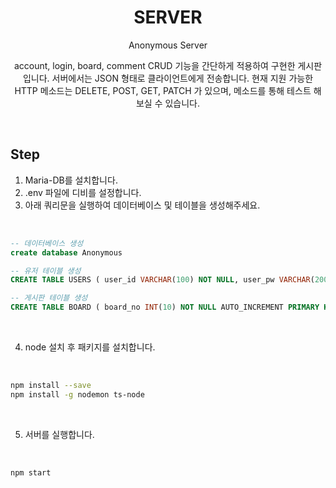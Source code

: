 # <div align="center"> SERVER </div>

<div align="center">

Anonymous Server

account, login, board, comment CRUD 기능을 간단하게 적용하여 구현한 게시판입니다. 서버에서는 JSON 형태로 클라이언트에게 전송합니다. 현재 지원 가능한 HTTP 메소드는 DELETE, POST, GET, PATCH 가 있으며, 메소드를 통해 테스트 해보실 수 있습니다.

</div>

<br>

## Step

1. Maria-DB를 설치합니다.
2. .env 파일에 디비를 설정합니다.
3. 아래 쿼리문을 실행하여 데이터베이스 및 테이블을 생성해주세요.

<br>

```sql
-- 데이터베이스 생성
create database Anonymous
```

```sql
-- 유저 테이블 생성
CREATE TABLE USERS ( user_id VARCHAR(100) NOT NULL, user_pw VARCHAR(200) NOT NULL, user_name VARCHAR(100) NOT NULL, user_email VARCHAR(100), user_regdate DATE, primary key (user_id) );
```

```sql
-- 게시판 테이블 생성
CREATE TABLE BOARD ( board_no INT(10) NOT NULL AUTO_INCREMENT PRIMARY KEY, board_title VARCHAR(200) NOT NULL, board_content TEXT(65535) NOT NULL, board_regdate DATE, user_id  VARCHAR(100) NOT NULL, FOREIGN KEY(user_id) REFERENCES USERS(user_id) );
```

<br>

4. node 설치 후 패키지를 설치합니다.

<br>

```sh
npm install --save
npm install -g nodemon ts-node
```

<br>

5. 서버를 실행합니다.

<br>

```sh
npm start
```
